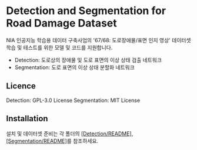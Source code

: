# Detection and Segmentation for Road Damage Dataset

NIA 인공지능 학습용 데이터 구축사업의 '67/68: 도로장애물/표면 인지 영상' 데이터셋 학습 및 테스트를 위한 모델 및 코드를 지원합니다.

- Detection: 도로상의 장애물 및 도로 표면의 이상 상태 검출 네트워크 
- Segmentation: 도로 표면의 이상 상태 분할화 네트워크 

## Licence

Detection: GPL-3.0 License
Segmentation: MIT License

## Installation

설치 및 데이터셋 준비는 각 폴더의 [[Detection/README]](https://github.com/mvplab-yonsei/RoadDamage/blob/main/Detection/README.md), [[Segmentation/README]](https://github.com/mvplab-yonsei/RoadDamage/blob/main/Segmentation/README.md)를 참조하세요.
